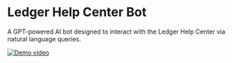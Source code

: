 # Ledger Help Center Bot
A GPT-powered AI bot designed to interact with the Ledger Help Center via natural language queries.

[![Demo video](https://img.youtube.com/vi/hDkiWEYtbHM/0.jpg)](https://www.youtube.com/watch?v=hDkiWEYtbHM)


